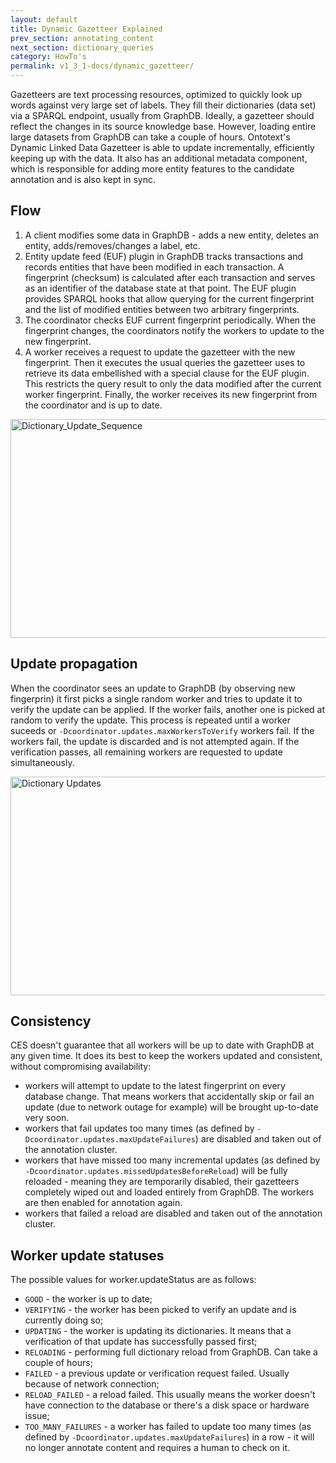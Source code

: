 ```yaml
---
layout: default
title: Dynamic Gazetteer Explained
prev_section: annotating_content
next_section: dictionary_queries
category: HowTo's
permalink: v1_3_1-docs/dynamic_gazetteer/
---
```


Gazetteers are text processing resources, optimized to quickly look up words against very large set of labels. They fill their dictionaries (data set) via a SPARQL endpoint, usually from GraphDB. Ideally, a gazetteer should reflect the changes in its source knowledge base. However, loading entire large datasets from GraphDB can take a couple of hours. Ontotext's Dynamic Linked Data Gazetteer is able to update incrementally, efficiently keeping up with the data. It also has an additional metadata component, which is responsible for adding more entity features to the candidate annotation and is also kept in sync.

## Flow

1. A client modifies some data in GraphDB - adds a new entity, deletes an entity, adds/removes/changes a label, etc.
2. Entity update feed (EUF) plugin in GraphDB tracks transactions and records entities that have been modified in each transaction. A fingerprint (checksum) is calculated after each transaction and serves as an identifier of the database state at that point. The EUF plugin provides SPARQL hooks that allow querying for the current fingerprint and the list of modified entities between two arbitrary fingerprints.
3. The coordinator checks EUF current fingerprint periodically. When the fingerprint changes, the coordinators notify the workers to update to the new fingerprint.
4. A worker receives a request to update the gazetteer with the new fingerprint. Then it executes the usual queries the gazetteer uses to retrieve its data embellished with a special clause for the EUF plugin. This restricts the query result to only the data modified after the current worker fingerprint. Finally, the worker receives its new fingerprint from the coordinator and is up to date.
<img src="{{ site.baseurl }}/img/Dictionary_Update_Sequence.png" alt="Dictionary_Update_Sequence" style="width:800px;height:350px">

## Update propagation

When the coordinator sees an update to GraphDB (by observing new fingerprin) it first picks a single random worker and tries to update it to verify the update can be applied. If the worker fails, another one is picked at random to verify the update. This process is repeated until a worker suceeds or `-Dcoordinator.updates.maxWorkersToVerify` workers fail. If the workers fail, the update is discarded and is not attempted again. If the verification passes, all remaining workers are requested to update simultaneously.

<img src="{{ site.baseurl }}/img/FT_Dictionary_Updates.png" alt="Dictionary Updates" style="width:800px;height:350px">

## Consistency

CES doesn't guarantee that all workers will be up to date with GraphDB at any given time. It does its best to keep the workers updated and consistent, without compromising availability:

* workers will attempt to update to the latest fingerprint on every database change. That means workers that accidentally skip or fail an update (due to network outage for example) will be brought up-to-date very soon.
* workers that fail updates too many times (as defined by `-Dcoordinator.updates.maxUpdateFailures`) are disabled and taken out of the annotation cluster.
* workers that have missed too many incremental updates (as defined by `-Dcoordinator.updates.missedUpdatesBeforeReload`) will be fully reloaded - meaning they are temporarily disabled, their gazetteers completely wiped out and loaded entirely from GraphDB. The workers are then enabled for annotation again.
* workers that failed a reload are disabled and taken out of the annotation cluster.

## Worker update statuses

The possible values for worker.updateStatus are as follows:

* `GOOD` - the worker is up to date;
* `VERIFYING` - the worker has been picked to verify an update and is currently doing so;
* `UPDATING` - the worker is updating its dictionaries. It means that a verification of that update has successfully passed first;
* `RELOADING` - performing full dictionary reload from GraphDB. Can take a couple of hours;
* `FAILED` - a previous update or verification request failed. Usually because of network connection;
* `RELOAD_FAILED` - a reload failed. This usually means the worker doesn't have connection to the database or there's a disk space or hardware issue;
* `TOO_MANY_FAILURES` - a worker has failed to update too many times (as defined by `-Dcoordinator.updates.maxUpdateFailures`) in a row - it will no longer annotate content and requires a human to check on it.

